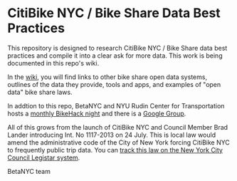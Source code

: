 CitiBike NYC / Bike Share Data Best Practices
=====================


This repository is designed to research CitiBike NYC / Bike Share data best practices and compile it into a clear ask for more data. This work is being documented in this repo's wiki.

In the [wiki](https://github.com/BetaNYC/Bike-Share-Data-Best-Practices/wiki), you will find links to other bike share open data systems, outlines of the data they provide, tools and apps, and examples of "open data" bike share laws.

In addtion to this repo, BetaNYC and NYU Rudin Center for Transportation hosts a [monthly BikeHack night](http://meetup.com/betanyc) and there is a [Google Group](https://groups.google.com/forum/#!forum/citibike-hackers). 

All of this grows from the launch of CitiBike NYC and Council Member Brad Lander introducing Int. No 1117-2013 on 24 July. This is local law would amend the administrative code of the City of New York forcing CitiBike NYC to frequently public trip data. You can [track this law on the New York City Council Legistar system](http://legistar.council.nyc.gov/LegislationDetail.aspx?ID=1458686&GUID=A0A12057-4AE3-4CC8-BCD3-3277B0F7E1E0&Options=ID%7cText%7c&Search).

BetaNYC team
